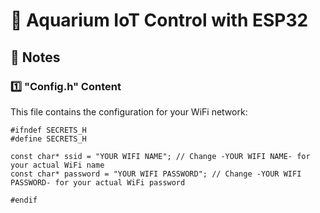 <h1>🐠 Aquarium IoT Control with ESP32</h1>

<h2>📝 Notes</h2>

<h3>1️⃣ "Config.h" Content</h3>
<p>This file contains the configuration for your WiFi network:</p>

<pre><code>#ifndef SECRETS_H
#define SECRETS_H

const char* ssid = "YOUR WIFI NAME"; // Change -YOUR WIFI NAME- for your actual WiFi name
const char* password = "YOUR WIFI PASSWORD"; // Change -YOUR WIFI PASSWORD- for your actual WiFi password

#endif
</code></pre>
